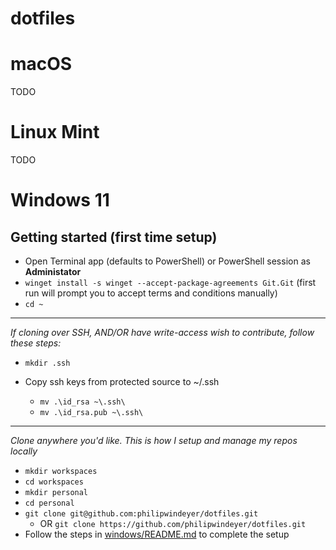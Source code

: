 # dotfiles

# macOS

TODO

# Linux Mint

TODO

# Windows 11

## Getting started (first time setup)

- Open Terminal app (defaults to PowerShell) or PowerShell session as **Administator**
- `winget install -s winget --accept-package-agreements Git.Git` (first run will prompt you to accept terms and conditions manually)
- `cd ~`

---

_If cloning over SSH, AND/OR have write-access wish to contribute, follow these steps:_

- `mkdir .ssh`
- Copy ssh keys from protected source to ~/.ssh

  - `mv .\id_rsa ~\.ssh\`
  - `mv .\id_rsa.pub ~\.ssh\`

---

_Clone anywhere you'd like. This is how I setup and manage my repos locally_

- `mkdir workspaces`
- `cd workspaces`
- `mkdir personal`
- `cd personal`
- `git clone git@github.com:philipwindeyer/dotfiles.git`
  - OR `git clone https://github.com/philipwindeyer/dotfiles.git`
- Follow the steps in [windows/README.md](./windows/README.md) to complete the setup
